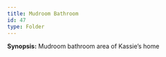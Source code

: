 ```yaml
---
title: Mudroom Bathroom
id: 47
type: Folder
---
```


**Synopsis:** Mudroom bathroom area of Kassie’s home